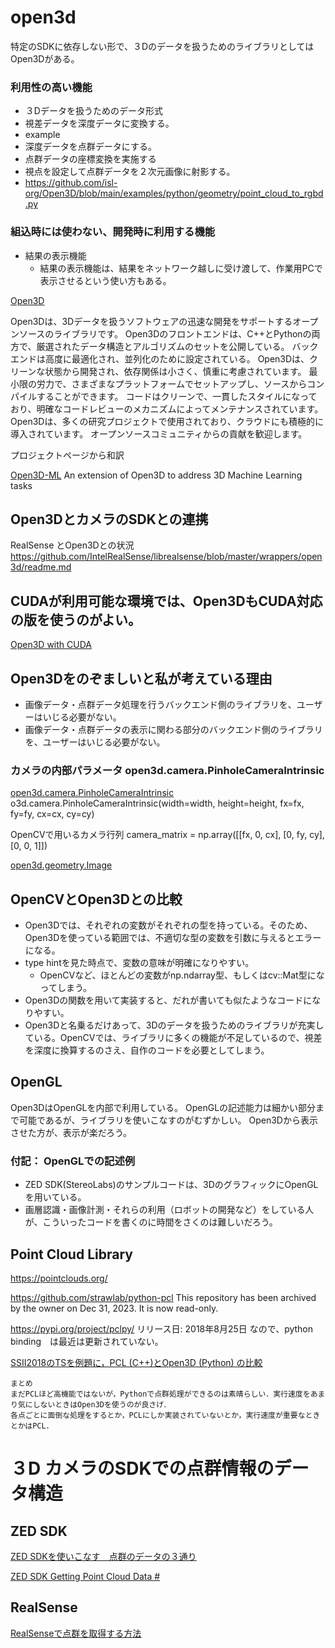 # open3d
特定のSDKに依存しない形で、３Dのデータを扱うためのライブラリとしてはOpen3Dがある。
### 利用性の高い機能
- ３Dデータを扱うためのデータ形式
- 視差データを深度データに変換する。
- example
- 深度データを点群データにする。
- 点群データの座標変換を実施する
- 視点を設定して点群データを２次元画像に射影する。
- https://github.com/isl-org/Open3D/blob/main/examples/python/geometry/point_cloud_to_rgbd.py

### 組込時には使わない、開発時に利用する機能
- 結果の表示機能
  - 結果の表示機能は、結果をネットワーク越しに受け渡して、作業用PCで表示させるという使い方もある。


[Open3D](https://www.open3d.org/)

Open3Dは、3Dデータを扱うソフトウェアの迅速な開発をサポートするオープンソースのライブラリです。
Open3Dのフロントエンドは、C++とPythonの両方で、厳選されたデータ構造とアルゴリズムのセットを公開している。
バックエンドは高度に最適化され、並列化のために設定されている。
Open3Dは、クリーンな状態から開発され、依存関係は小さく、慎重に考慮されています。
最小限の労力で、さまざまなプラットフォームでセットアップし、ソースからコンパイルすることができます。
コードはクリーンで、一貫したスタイルになっており、明確なコードレビューのメカニズムによってメンテナンスされています。
Open3Dは、多くの研究プロジェクトで使用されており、クラウドにも積極的に導入されています。
オープンソースコミュニティからの貢献を歓迎します。

プロジェクトページから和訳

[Open3D-ML](https://github.com/isl-org/Open3D-ML)
An extension of Open3D to address 3D Machine Learning tasks

## Open3DとカメラのSDKとの連携
RealSense とOpen3Dとの状況
https://github.com/IntelRealSense/librealsense/blob/master/wrappers/open3d/readme.md

## CUDAが利用可能な環境では、Open3DもCUDA対応の版を使うのがよい。

[Open3D with CUDA](https://zenn.dev/yutashx/scraps/577ae6230ebb82)


## Open3Dをのぞましいと私が考えている理由
- 画像データ・点群データ処理を行うバックエンド側のライブラリを、ユーザーはいじる必要がない。
- 画像データ・点群データの表示に関わる部分のバックエンド側のライブラリを、ユーザーはいじる必要がない。

### カメラの内部パラメータ open3d.camera.PinholeCameraIntrinsic
[open3d.camera.PinholeCameraIntrinsic](https://www.open3d.org/docs/latest/python_api/open3d.camera.PinholeCameraIntrinsic.html)
o3d.camera.PinholeCameraIntrinsic(width=width, height=height, fx=fx, fy=fy, cx=cx, cy=cy)

OpenCVで用いるカメラ行列
camera_matrix = np.array([[fx, 0, cx], [0, fy, cy], [0, 0, 1]])

[open3d.geometry.Image](https://www.open3d.org/html/python_api/open3d.geometry.Image.html)



## OpenCVとOpen3Dとの比較
- Open3Dでは、それぞれの変数がそれぞれの型を持っている。そのため、Open3Dを使っている範囲では、不適切な型の変数を引数に与えるとエラーになる。
- type hintを見た時点で、変数の意味が明確になりやすい。
  - OpenCVなど、ほとんどの変数がnp.ndarray型、もしくはcv::Mat型になってしまう。
- Open3Dの関数を用いて実装すると、だれが書いても似たようなコードになりやすい。
- Open3Dと名乗るだけあって、3Dのデータを扱うためのライブラリが充実している。OpenCVでは、ライブラリに多くの機能が不足しているので、視差を深度に換算するのさえ、自作のコードを必要としてしまう。

## OpenGL
Open3DはOpenGLを内部で利用している。
OpenGLの記述能力は細かい部分まで可能であるが、ライブラリを使いこなすのがむずかしい。
Open3Dから表示させた方が、表示が楽だろう。
### 付記： OpenGLでの記述例
- ZED SDK(StereoLabs)のサンプルコードは、3DのグラフィックにOpenGLを用いている。
- 画層認識・画像計測・それらの利用（ロボットの開発など）をしている人が、こういったコードを書くのに時間をさくのは難しいだろう。

## Point Cloud Library
https://pointclouds.org/

https://github.com/strawlab/python-pcl
This repository has been archived by the owner on Dec 31, 2023. It is now read-only.


https://pypi.org/project/pclpy/
リリース日: 2018年8月25日
なので、python binding　は最近は更新されていない。


[SSII2018のTSを例題に，PCL (C++)とOpen3D (Python) の比較](https://qiita.com/n_chiba_/items/fc9605cde5c19a8c7dad)
```commandline
まとめ
まだPCLほど高機能ではないが，Pythonで点群処理ができるのは素晴らしい．実行速度をあまり気にしないときはOpen3Dを使うのが良さげ．
各点ごとに面倒な処理をするとか，PCLにしか実装されていないとか，実行速度が重要なときとかはPCL．
```

# ３D カメラのSDKでの点群情報のデータ構造
## ZED SDK
[ZED SDKを使いこなす　点群のデータの３通り](https://qiita.com/nonbiri15/items/64ff6efa4b22d3bfb43a)


[ZED SDK Getting Point Cloud Data #](https://www.stereolabs.com/docs/depth-sensing/using-depth#getting-point-cloud-data)


## RealSense
[RealSenseで点群を取得する方法](https://qiita.com/kakuteki/items/73d4fce886a99230a2d6)

